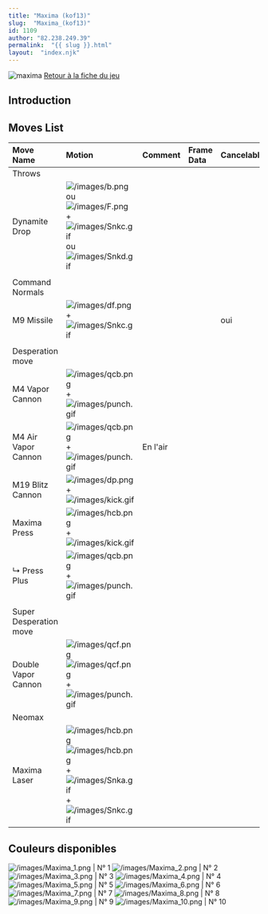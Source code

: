 ```yaml
---
title: "Maxima (kof13)"
slug:  "Maxima_(kof13)"
id: 1109
author: "82.238.249.39"
permalink:  "{{ slug }}.html"
layout:  "index.njk"
---
```


![maxima](/images/Maximakof13.gif "maxima") [Retour à la fiche du
jeu](http://basgrospoing.fr/wiki/index.php?title=The_King_of_Fighters_XIII)

## Introduction

## Moves List

| Move Name              | Motion                                                                                                                                                           | Comment  | Frame Data | Cancelable | Damage LOW/HIGH/EX |
|:-----------------------|:-----------------------------------------------------------------------------------------------------------------------------------------------------------------|:---------|:-----------|:-----------|:-------------------|
| Throws                 |                                                                                                                                                                  |          |            |            |                    |
| Dynamite Drop          | ![](/images/b.png "/images/b.png") ou ![](/images/F.png "/images/F.png") + ![](/images/Snkc.gif "/images/Snkc.gif") ou ![](/images/Snkd.gif "/images/Snkd.gif")  |          |            |            | 100                |
|                        |                                                                                                                                                                  |          |            |            |                    |
| Command Normals        |                                                                                                                                                                  |          |            |            |                    |
| M9 Missile             | ![](/images/df.png "/images/df.png") + ![](/images/Snkc.gif "/images/Snkc.gif")                                                                                  |          |            | oui        | 80                 |
|                        |                                                                                                                                                                  |          |            |            |                    |
| Desperation move       |                                                                                                                                                                  |          |            |            |                    |
| M4 Vapor Cannon        | ![](/images/qcb.png "/images/qcb.png") + ![](/images/punch.gif "/images/punch.gif")                                                                              |          |            |            |                    |
| M4 Air Vapor Cannon    | ![](/images/qcb.png "/images/qcb.png") + ![](/images/punch.gif "/images/punch.gif")                                                                              | En l'air |            |            |                    |
| M19 Blitz Cannon       | ![](/images/dp.png "/images/dp.png") + ![](/images/kick.gif "/images/kick.gif")                                                                                  |          |            |            |                    |
| Maxima Press           | ![](/images/hcb.png "/images/hcb.png") + ![](/images/kick.gif "/images/kick.gif")                                                                                |          |            |            |                    |
| ↳ Press Plus           | ![](/images/qcb.png "/images/qcb.png") + ![](/images/punch.gif "/images/punch.gif")                                                                              |          |            |            |                    |
|                        |                                                                                                                                                                  |          |            |            |                    |
| Super Desperation move |                                                                                                                                                                  |          |            |            |                    |
| Double Vapor Cannon    | ![](/images/qcf.png "/images/qcf.png")![](/images/qcf.png "/images/qcf.png") + ![](/images/punch.gif "/images/punch.gif")                                        |          |            |            |                    |
| Neomax                 |                                                                                                                                                                  |          |            |            |                    |
| Maxima Laser           | ![](/images/hcb.png "/images/hcb.png")![](/images/hcb.png "/images/hcb.png") + ![](/images/Snka.gif "/images/Snka.gif")+![](/images/Snkc.gif "/images/Snkc.gif") |          |            |            |                    |

## Couleurs disponibles

![](/images/Maxima_1.png "/images/Maxima_1.png") \| N° 1
![](/images/Maxima_2.png "/images/Maxima_2.png") \| N° 2
![](/images/Maxima_3.png "/images/Maxima_3.png") \| N° 3
![](/images/Maxima_4.png "/images/Maxima_4.png") \| N° 4
![](/images/Maxima_5.png "/images/Maxima_5.png") \| N° 5
![](/images/Maxima_6.png "/images/Maxima_6.png") \| N° 6
![](/images/Maxima_7.png "/images/Maxima_7.png") \| N° 7
![](/images/Maxima_8.png "/images/Maxima_8.png") \| N° 8
![](/images/Maxima_9.png "/images/Maxima_9.png") \| N° 9
![](/images/Maxima_10.png "/images/Maxima_10.png") \| N° 10
